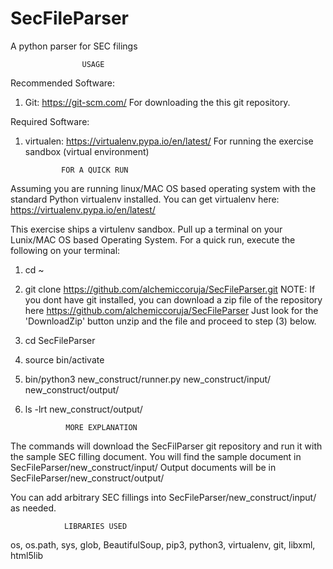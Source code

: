 # SecFileParser
A python parser for SEC filings

                    USAGE

Recommended Software:
1) Git: https://git-scm.com/
        For downloading the this git repository.

Required Software:
1) virtualen: https://virtualenv.pypa.io/en/latest/
              For running the exercise sandbox (virtual environment)
                    
               FOR A QUICK RUN

Assuming you are running linux/MAC OS based operating system with
the standard Python virtualenv installed. You can get virtualenv here:
https://virtualenv.pypa.io/en/latest/

This exercise ships a virtulenv sandbox.  Pull up a terminal on
your Lunix/MAC OS based Operating System.
For a quick run, execute the following on your terminal:


1) cd ~

2) git clone https://github.com/alchemiccoruja/SecFileParser.git
 NOTE: If you dont have git installed, you can
   download a zip file of the repository
   here https://github.com/alchemiccoruja/SecFileParser
   Just look for  the 'DownloadZip' button
   unzip and the file and proceed to step (3) below.
   

3) cd SecFileParser

4) source bin/activate

5) bin/python3 new_construct/runner.py  new_construct/input/ new_construct/output/

6) ls -lrt new_construct/output/


                MORE EXPLANATION
The commands will download the SecFilParser git repository
and run it with the sample SEC filling document.
You will find the sample document in SecFileParser/new_construct/input/
Output documents will be in SecFileParser/new_construct/output/

You can add arbitrary SEC fillings into SecFileParser/new_construct/input/
as needed.


                LIBRARIES USED
os,
os.path,
sys,
glob,
BeautifulSoup,
pip3,
python3,
virtualenv,
git,
libxml,
html5lib
